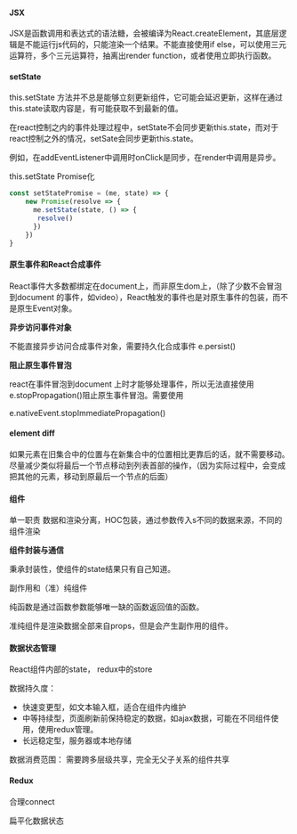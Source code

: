 #### JSX

JSX是函数调用和表达式的语法糖，会被编译为React.createElement，其底层逻辑是不能运行js代码的，只能渲染一个结果。不能直接使用if else，可以使用三元运算符，多个三元运算符，抽离出render function，或者使用立即执行函数。

#### setState

this.setState 方法并不总是能够立刻更新组件，它可能会延迟更新，这样在通过this.state读取内容是，有可能获取不到最新的值。

在react控制之内的事件处理过程中，setState不会同步更新this.state，而对于react控制之外的情况，setSate会同步更新this.state。

例如，在addEventListener中调用时onClick是同步，在render中调用是异步。

this.setState Promise化 

```js
const setStatePromise = (me, state) => {
	new Promise(resolve => {
	  me.setState(state, () => {
	   resolve()
	  })
	})
}
```



#### 原生事件和React合成事件

React事件大多数都绑定在document上，而非原生dom上，（除了少数不会冒泡到document 的事件，如video），React触发的事件也是对原生事件的包装，而不是原生Event对象。

**异步访问事件对象**

不能直接异步访问合成事件对象，需要持久化合成事件 e.persist()

**阻止原生事件冒泡**

react在事件冒泡到document 上时才能够处理事件，所以无法直接使用e.stopPropagation()阻止原生事件冒泡。需要使用

e.nativeEvent.stopImmediatePropagation()

#### element diff

如果元素在旧集合中的位置与在新集合中的位置相比更靠后的话，就不需要移动。尽量减少类似将最后一个节点移动到列表首部的操作，（因为实际过程中，会变成把其他的元素，移动到原最后一个节点的后面）

#### 组件

单一职责  数据和渲染分离，HOC包装，通过参数传入s不同的数据来源，不同的组件渲染

**组件封装与通信**

秉承封装性，使组件的state结果只有自己知道。

副作用和（准）纯组件

纯函数是通过函数参数能够唯一缺的函数返回值的函数。

准纯组件是渲染数据全部来自props，但是会产生副作用的组件。

#### 数据状态管理

React组件内部的state， redux中的store

数据持久度：

- 快速变更型，如文本输入框，适合在组件内维护
- 中等持续型，页面刷新前保持稳定的数据，如ajax数据，可能在不同组件使用，使用redux管理。
- 长远稳定型，服务器或本地存储

数据消费范围： 需要跨多层级共享，完全无父子关系的组件共享

#### Redux

合理connect

扁平化数据状态